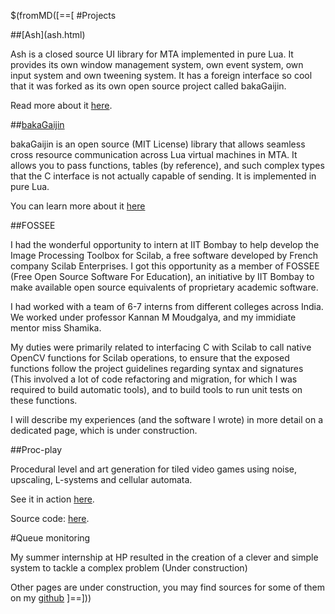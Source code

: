 $(fromMD([==[
 #Projects
<div></div>
 ##[Ash](ash.html)

 Ash is a closed source UI library for MTA implemented in pure Lua. It provides its own window management system, own event system, own input system and own tweening system. It has a foreign interface so cool that it was forked as its own open source project called bakaGaijin.

 Read more about it [here](ash.html).

 ##[bakaGaijin](bakagaijin.html)

bakaGaijin is an open source (MIT License) library that allows seamless cross resource communication across Lua virtual machines in MTA. It allows you to pass functions, tables (by reference), and such complex types that the C interface is not actually capable of sending. It is implemented in pure Lua.  

You can learn more about it [here](bakagaijin.html)

 ##FOSSEE

 I had the wonderful opportunity to intern at IIT Bombay to help develop the Image Processing Toolbox for Scilab, a free software developed by French company Scilab Enterprises. I got this opportunity as a member of FOSSEE (Free Open Source Software For Education), an initiative by IIT Bombay to make available open source equivalents of proprietary academic software.

 I had worked with a team of 6-7 interns from different colleges across India. We worked under professor Kannan M Moudgalya, and my immidiate mentor miss Shamika.

 My duties were primarily related to interfacing C with Scilab to call native OpenCV functions for Scilab operations, to ensure that the exposed functions follow the project guidelines regarding syntax and signatures (This involved a lot of code refactoring and migration, for which I was required to build automatic tools), and to build tools to run unit tests on these functions.

 I will describe my experiences (and the software I wrote) in more detail on a dedicated page, which is under construction.

 ##Proc-play

 Procedural level and art generation for tiled video games using noise, upscaling, L-systems and cellular automata.

See it in action [here](proc-play/).  

Source code: [here](https://www.github.com/Luca-spopo/proc-play).

 #Queue monitoring

 My summer internship at HP resulted in the creation of a clever and simple system to tackle a complex problem (Under construction)

Other pages are under construction, you may find sources for some of them on my [github](https://www.github.com/Luca-spopo)
]==]))